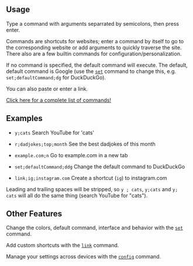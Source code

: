## Usage

Type a command with arguments separrated by semicolons, then press enter.

Commands are shortcuts for websites; enter a command by itself to go to the
corresponding website or add arguments to quickly traverse the site. There also are
a few builtin commands for configuration/personalization.

If no command is specified, the default command will execute. The default,
default command is Google (use the [`set`](commands.md#set) command to change this, e.g. `set;defaultCommand;dg` for DuckDuckGo).

You can also paste or enter a link.

[Click here for a complete list of commands!](commands.md)

## Examples

 - `y;cats` Search YouTube for 'cats'

 - `r;dadjokes;top;month` See the best dadjokes of this month

 - `example.com;n` Go to example.com in a new tab
 
 - `set;defaultCommand;ddg` Change the default command to DuckDuckGo
 
 - `link;ig;instagram.com` Create a shortcut (`ig`) to instagram.com

Leading and trailing spaces will be stripped, so `y ; cats`, `y;cats` and `y;
cats` will all do the same thing (search YouTube for "cats").

## Other Features

Change the colors, default command, interface and behavior with the [`set`](commands.md#set) command.

Add custom shortcuts with the [`link`](commands.md#link) command.

Manage your settings across devices with the [`config`](commands.md#config) command.
